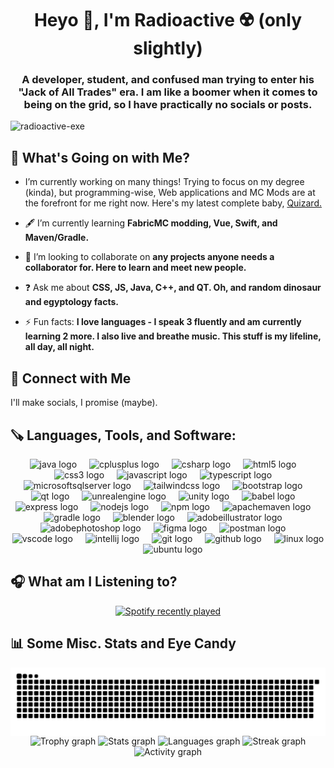 <h1 align="center">Heyo 👋, I'm Radioactive ☢️ (only slightly)</h1>
<h3 align="center">A developer, student, and confused man trying to enter his "Jack of All Trades" era. I am like a boomer when it comes to being on the grid, so I have practically no socials or posts.</h3>

<p align="left"> <img src="https://komarev.com/ghpvc/?username=radioactive-exe&label=Irradiated%20Visitors&color=0eb448&style=flat" alt="radioactive-exe" /> </p>

<h2>🤔 What's Going on with Me?</h2>

- I’m currently working on many things! Trying to focus on my degree (kinda), but programming-wise, Web applications and MC Mods are at the forefront for me right now. Here's my latest complete baby, [Quizard.](https://radioactive-exe.github.io/Quizard/)

- 🖋️ I’m currently learning **FabricMC modding, Vue, Swift, and Maven/Gradle.**

- 🤝 I’m looking to collaborate on **any projects anyone needs a collaborator for. Here to learn and meet new people.**

- ❓ Ask me about **CSS, JS, Java, C++, and QT. Oh, and random dinosaur and egyptology facts.**

- ⚡ Fun facts: **I love languages - I speak 3 fluently and am currently learning 2 more. I also live and breathe music. This stuff is my lifeline, all day, all night.**

<h2 align="left">🔗 Connect with Me</h2>
<p align="left">
  I'll make socials, I promise (maybe).
</p>

<h2 align="left">🪚 Languages, Tools, and Software:</h2>
<div align="center">
  <img src="https://cdn.jsdelivr.net/gh/devicons/devicon/icons/java/java-original-wordmark.svg" width="40" alt="java logo"  />
  <img width="12" />
  <img src="https://cdn.jsdelivr.net/gh/devicons/devicon/icons/cplusplus/cplusplus-original.svg" width="40" alt="cplusplus logo"  />
  <img width="12" />
  <img src="https://cdn.jsdelivr.net/gh/devicons/devicon/icons/csharp/csharp-original.svg" width="40" alt="csharp logo"  />
  <img width="12" />
  <img src="https://cdn.jsdelivr.net/gh/devicons/devicon/icons/html5/html5-original.svg" width="40" alt="html5 logo"  />
  <img width="12" />
  <img src="https://cdn.jsdelivr.net/gh/devicons/devicon/icons/css3/css3-original.svg" width="40" alt="css3 logo"  />
  <img width="12" />
  <img src="https://cdn.simpleicons.org/javascript/F7DF1E" width="40" alt="javascript logo"  />
  <img width="12" />
  <img src="https://cdn.jsdelivr.net/gh/devicons/devicon/icons/typescript/typescript-original.svg" width="40" alt="typescript logo"  />
  <img width="12" />
  <img src="https://cdn.jsdelivr.net/gh/devicons/devicon/icons/microsoftsqlserver/microsoftsqlserver-plain.svg" width="40" alt="microsoftsqlserver logo"  />
  <img width="12" />
  <img src="https://cdn.simpleicons.org/tailwindcss/06B6D4" width="40" alt="tailwindcss logo"  />
  <img width="12" />
  <img src="https://cdn.jsdelivr.net/gh/devicons/devicon/icons/bootstrap/bootstrap-original.svg" width="40" alt="bootstrap logo"  />
  <img width="12" />
  <img src="https://cdn.simpleicons.org/qt/41CD52" width="40" alt="qt logo"  />
  <img width="12" />
  <img src="https://skillicons.dev/icons?i=unreal" width="40" alt="unrealengine logo"  />
  <img width="12" />
  <img src="https://cdn.simpleicons.org/unity/FFFFFF" width="40" alt="unity logo"  />
  <img width="12" />
  <img src="https://cdn.simpleicons.org/babel/F9DC3E" width="40" alt="babel logo"  />
  <img width="12" />
  <img src="https://skillicons.dev/icons?i=express" width="40" alt="express logo"  />
  <img width="12" />
  <img src="https://cdn.jsdelivr.net/gh/devicons/devicon/icons/nodejs/nodejs-original.svg" width="40" alt="nodejs logo"  />
  <img width="12" />
  <img src="https://cdn.jsdelivr.net/gh/devicons/devicon/icons/npm/npm-original-wordmark.svg" width="40" alt="npm logo"  />
  <img width="12" />
  <img src="https://cdn.simpleicons.org/apachemaven/C71A36" width="40" alt="apachemaven logo"  />
  <img width="12" />
  <img src="https://cdn.simpleicons.org/gradle/02303A" width="40" alt="gradle logo"  />
  <img width="12" />
  <img src="https://cdn.simpleicons.org/blender/F5792A" width="40" alt="blender logo"  />
  <img width="12" />
  <img src="https://skillicons.dev/icons?i=ai" width="40" alt="adobeillustrator logo"  />
  <img width="12" />
  <img src="https://skillicons.dev/icons?i=ps" width="40" alt="adobephotoshop logo"  />
  <img width="12" />
  <img src="https://skillicons.dev/icons?i=figma" width="40" alt="figma logo"  />
  <img width="12" />
  <img src="https://skillicons.dev/icons?i=postman" width="40" alt="postman logo"  />
  <img width="12" />
  <img src="https://cdn.jsdelivr.net/gh/devicons/devicon/icons/vscode/vscode-original.svg" width="40" alt="vscode logo"  />
  <img width="12" />
  <img src="https://cdn.jsdelivr.net/gh/devicons/devicon/icons/intellij/intellij-original.svg" width="40" alt="intellij logo"  />
  <img width="12" />
  <img src="https://cdn.simpleicons.org/git/F05032" width="40" alt="git logo"  />
  <img width="12" />
  <img src="https://skillicons.dev/icons?i=github" width="40" alt="github logo"  />
  <img width="12" />
  <img src="https://cdn.jsdelivr.net/gh/devicons/devicon/icons/linux/linux-original.svg" width="40" alt="linux logo"  />
  <img width="12" />
  <img src="https://cdn.simpleicons.org/ubuntu/E95420" width="40" alt="ubuntu logo"  />
</div>

<h2>🎧 What am I Listening to?</h2>

<div align="center">
  <a href="https://open.spotify.com/user/.exe">
    <img src="https://spotify-recently-played-readme.vercel.app/api?user=n0r1jeo2eyx41ci580cpck3gd&unique=1" alt="Spotify recently played"  />
  </a>
</div>

<h2>📊 Some Misc. Stats and Eye Candy</h2>

<img align="center" src="https://raw.githubusercontent.com/radioactive-exe/radioactive-exe/output/snake.svg" alt="Snake animation" />
<div align="center">
  <img src="https://github-profile-trophy.vercel.app?username=radioactive-exe&theme=radical&column=-1&row=1&margin-w=8&margin-h=8&no-bg=false&no-frame=false&order=4" height="150" alt="Trophy graph"  />
  <img src="https://github-readme-stats-fawn-omega-26.vercel.app/api?username=radioactive-exe&hide_title=false&hide_rank=false&show_icons=true&include_all_commits=true&count_private=true&disable_animations=false&theme=dracula&locale=en&hide_border=false&order=1&rank_icon=github" height="150" alt="Stats graph"  />
  <img src="https://github-readme-stats-fawn-omega-26.vercel.app/api/top-langs?username=radioactive-exe&locale=en&hide_title=false&layout=donut&card_width=320&langs_count=6&theme=dracula&hide_border=false&exclude_repo=github-readme-streak-stats,github-readme-stats&order=2" height="150" alt="Languages graph"  />
  <img src="https://github-readme-streak-stats-pi-tawny.vercel.app/?user=radioactive-exe&locale=en&mode=weekly&theme=dracula&hide_border=false&border_radius=5&order=3" height="150" alt="Streak graph"  />
  <img src="https://github-readme-activity-graph.vercel.app/graph?username=radioactive-exe&radius=16&theme=redical&area=true&order=5" height="300" alt="Activity graph"  />
</div>

<!--
**radioactive-exe/radioactive-exe** is a ✨ _special_ ✨ repository because its `README.md` (this file) appears on your GitHub profile.

Here are some ideas to get you started:

- 🔭 I’m currently working on ...
- 🌱 I’m currently learning ...
- 👯 I’m looking to collaborate on ...
- 🤔 I’m looking for help with ...
- 💬 Ask me about ...
- 📫 How to reach me: ...
- 😄 Pronouns: ...
- ⚡ Fun fact: ...
-->
